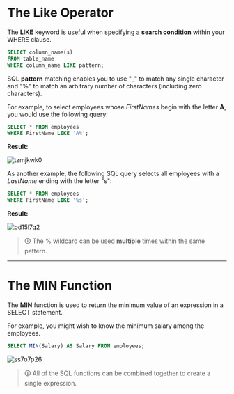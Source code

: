 # The Like Operator
The **LIKE** keyword is useful when specifying a **search condition** within your WHERE clause.

```sql
SELECT column_name(s)  
FROM table_name  
WHERE column_name LIKE pattern;
```

SQL **pattern** matching enables you to use "_" to match any single character and "%" to match an arbitrary number of characters (including zero characters).
  
For example, to select employees whose _FirstNames_ begin with the letter **A**, you would use the following query:

```sql
SELECT * FROM employees
WHERE FirstName LIKE 'A%';
```

**Result:**

![tzmjkwk0](https://user-images.githubusercontent.com/94882786/165194296-224cdd90-8730-40de-80e9-ff4a690961bc.jpg)

As another example, the following SQL query selects all employees with a _LastName_ ending with the letter "s":

```sql
SELECT * FROM employees
WHERE FirstName LIKE '%s';
```

**Result:**

![od15l7q2](https://user-images.githubusercontent.com/94882786/165194349-fd82d5a5-8349-447e-ab1a-091e44f9a96a.jpg)

>🛈 The % wildcard can be used **multiple** times within the same pattern.

---

# The MIN Function
The **MIN** function is used to return the minimum value of an expression in a SELECT statement.  
  
For example, you might wish to know the minimum salary among the employees.

```sql
SELECT MIN(Salary) AS Salary FROM employees;
```

![ss7o7p26](https://user-images.githubusercontent.com/94882786/165194375-cbdd55dc-562c-4234-881e-6613c43d72f4.jpg)

>🛈 All of the SQL functions can be combined together to create a single expression.
